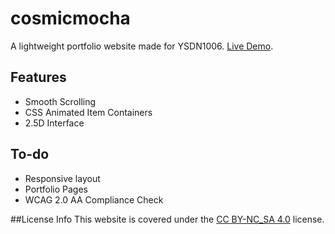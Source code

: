 # cosmicmocha
A lightweight portfolio website made for YSDN1006. [Live Demo](http://design.sheridanc.on.ca/~bd18w301/).

## Features

* Smooth Scrolling
* CSS Animated Item Containers
* 2.5D Interface

## To-do

* Responsive layout
* Portfolio Pages
* WCAG 2.0 AA Compliance Check

##License Info
This website is covered under the [CC BY-NC_SA 4.0](https://creativecommons.org/licenses/by-nc-sa/4.0/) license.
